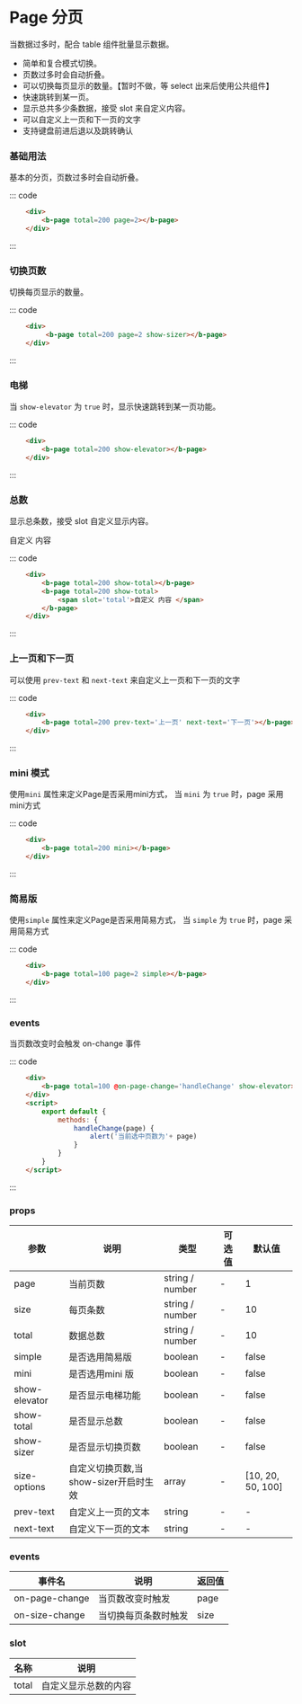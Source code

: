 # Page 分页
当数据过多时，配合 table 组件批量显示数据。
- 简单和复合模式切换。
- 页数过多时会自动折叠。
- 可以切换每页显示的数量。【暂时不做，等 select 出来后使用公共组件】
- 快速跳转到某一页。
- 显示总共多少条数据，接受 slot 来自定义内容。
- 可以自定义上一页和下一页的文字
- 支持键盘前进后退以及跳转确认

### 基础用法
基本的分页，页数过多时会自动折叠。
<div class="example">
    <div class="example-box">
        <div>
            <b-page total=200 page=2></b-page>
        </div>
    </div>

::: code
```html
    <div>
        <b-page total=200 page=2></b-page>
    </div>
```
:::
</div>

### 切换页数
切换每页显示的数量。
<div class="example">
    <div class="example-box">
        <div>
            <b-page total=200 page=2 show-sizer @on-size-change='sizeChange'></b-page>
        </div>
    </div>

::: code
```html
    <div>
         <b-page total=200 page=2 show-sizer></b-page>
    </div>
```
:::
</div>

### 电梯
当 ```show-elevator``` 为 ```true``` 时，显示快速跳转到某一页功能。
<div class="example">
    <div class="example-box">
        <div>
            <b-page total=200 show-elevator></b-page>
        </div>
    </div>

::: code
```html
    <div>
        <b-page total=200 show-elevator></b-page>
    </div>
```
:::
</div>

### 总数
显示总条数，接受 slot 自定义显示内容。
<div class="example">
    <div class="example-box">
        <div>
            <b-page total=200 show-total></b-page>
            <b-page total=200 show-total>
                <span slot='total'>自定义 内容 </span>
            </b-page>
        </div>
    </div>

::: code
```html
    <div>
        <b-page total=200 show-total></b-page>
        <b-page total=200 show-total>
            <span slot='total'>自定义 内容 </span>
        </b-page>
    </div>
```
:::
</div>

### 上一页和下一页
可以使用 ```prev-text``` 和 ```next-text``` 来自定义上一页和下一页的文字
<div class="example">
    <div class="example-box">
        <div>
            <b-page total=200 prev-text='上一页' next-text='下一页'></b-page>
        </div>
    </div>

::: code
```html
    <div>
        <b-page total=200 prev-text='上一页' next-text='下一页'></b-page>
    </div>
```
:::
</div>

### mini 模式
使用```mini``` 属性来定义Page是否采用mini方式， 当 ```mini``` 为 ```true``` 时，page 采用mini方式
<div class="example">
    <div class="example-box">
        <div>
            <b-page total=200 mini></b-page>
        </div>
    </div>

::: code
```html
    <div>
        <b-page total=200 mini></b-page>
    </div>
```
:::
</div>

### 简易版
使用```simple``` 属性来定义Page是否采用简易方式， 当 ```simple``` 为 ```true``` 时，page 采用简易方式

<div class="example">
    <div class="example-box">
        <div>
            <b-page total=100 page=2 simple></b-page>
        </div>
    </div>

::: code
```html
    <div>
        <b-page total=100 page=2 simple></b-page>
    </div>
```
:::
</div>

### events
当页数改变时会触发 on-change 事件
<div class="example">
    <div class="example-box">
        <div>
            <b-page total=100 @on-page-change='handleChange' show-elevator></b-page>
        </div>
    </div>

::: code
```html
    <div>
        <b-page total=100 @on-page-change='handleChange' show-elevator></b-page>
    </div>
    <script>
        export default {
            methods: {
                handleChange(page) {
                    alert('当前选中页数为'+ page)
                }
            }
        }
    </script>
```
:::
</div>

 <script>
        export default {
            data () {
                return {
                   page:1
                }
            },
            methods: {
                handleChange(page) {
                    alert('当前选中页数为'+ page)
                },
                sizeChange(size){
                    alert('当前选中页数为'+ size)
                }
            }
        }
</script>

### props
| 参数      | 说明    | 类型      | 可选值       | 默认值   |
|---------- |-------- |---------- |-------------  |-------- |
| page     |  当前页数   | string / number  |  -    |    1   |
| size     |  每页条数   | string / number    |  -|     10  |
| total     | 数据总数	   | string / number    |  -  |     10  |
| simple     | 是否选用简易版   | boolean    |  -  |     false  |
| mini     |  是否选用mini 版 | boolean    |  -  |     false  |
| show-elevator     |  是否显示电梯功能 | boolean    |  -  |     false  |
| show-total     |  是否显示总数 | boolean    |  -  |     false  |
| show-sizer     |  是否显示切换页数 | boolean    |  -  |     false  |
| size-options     |  自定义切换页数,当show-sizer开启时生效   | 	 array    |  -  |   [10, 20, 50, 100]    |
| prev-text     |  自定义上一页的文本   | 	string    |   -  |     -  |
| next-text     | 自定义下一页的文本   | 	string    |  -  |   -    |

### events
| 事件名	      | 说明	    | 返回值 |
|---------- |-------- |---------- |
| on-page-change     |  当页数改变时触发   |  page  |
| on-size-change     |  当切换每页条数时触发  |  size  |

### slot
| 名称	      | 说明	    |
|---------- |-------- |
|  total    |  自定义显示总数的内容 |
